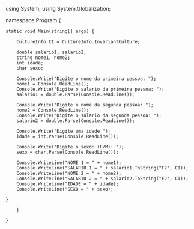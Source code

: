 using System;
using System.Globalization;

namespace Program {

    static void Main(string[] args) {

        CultureInfo CI = CultureInfo.InvariantCulture;

        double salario1, salario2;
        string nome1, nome2;
        int idade;
        char sexo;

        Console.Write("Digite o nome da primeira pessoa: ");
        nome1 = Console.ReadLine();
        Console.Write("Digite o salario da primeira pessoa: ");
        salario1 = double.Parse(Console.ReadLine());

        Console.Write("Digite o nome da segunda pessoa: ");
        nome2 = Console.ReadLine();
        Console.Write("Digite o salario da segunda pessoa: ");
        salario2 = double.Parse(Console.ReadLine());

        Console.Write("Digite uma idade ");
        idade = int.Parse(Console.ReadLine());

        Console.Write("Digite o sexo: (F/M): ");
        sexo = char.Parse(Console.ReadLine());

        Console.WriteLine("NOME 1 = " + nome1);
        Console.WriteLine("SALARIO 1 = " + salario1.ToString("F2", CI));
        Console.WriteLine("NOME 2 = " + nome2);
        Console.WriteLine("SALARIO 2 = " + salario2.ToString("F2", CI));
        Console.WriteLine("IDADE = " + idade);
        Console.WriteLine("SEXO = " + sexo);

    } 

        }
    
    }
